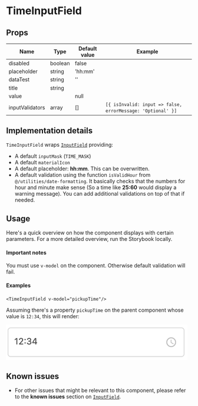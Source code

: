 # TimeInputField

## Props

| Name            | Type    | Default value | Example                                                     |
| --------------- | ------- | ------------- | ----------------------------------------------------------- |
| disabled        | boolean | false         |                                                             |
| placeholder     | string  | 'hh:mm'       |                                                             |
| dataTest        | string  | ''            |                                                             |
| title           | string  |               |                                                             |
| value           |         | null          |                                                             |
| inputValidators | array   | []            | `[{ isInvalid: input => false, errorMessage: 'Optional' }]` |

## Implementation details

`TimeInputField` wraps [`InputField`](InputField.md) providing:

- A default `inputMask` (`TIME_MASK`)
- A default `materialIcon`
- A default placeholder: **hh:mm**. This can be overwritten.
- A default validation using the function `isValidHour` from `@/utilities/date-formatting`.
  It basically checks that the numbers for hour and minute make sense (So a time like **25:60** would display a warning message). You can add additional validations on top of that if needed.

## Usage

Here's a quick overview on how the component displays with certain parameters.
For a more detailed overview, run the Storybook locally.

#### Important notes

You must use `v-model` on the component. Otherwise default validation will fail.

#### Examples

`<TimeInputField v-model="pickupTime"/>`

Assuming there's a property `pickupTime` on the parent component whose value is `12:34`, this will render:

![DateInputField with text icon](images/time-input.png)

## Known issues

- For other issues that might be relevant to this component, please refer to the **known issues** section on [`InputField`](InputField.md).
